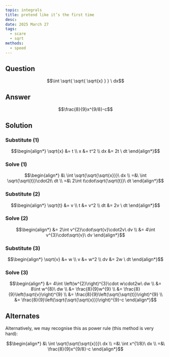 ```yaml
---
topic: integrals
title: pretend like it’s the first time
desc: 
date: 2025 March 27
tags:
  - scare
  - sqrt
methods:
  - speed
---
```



## Question
```math
\int
  \sqrt{ \sqrt{ \sqrt{x} } }
\ dx
```


## Answer
```math
\frac{8}{9}x^{9/8}-c
```


## Solution

### Substitute (1)
```math
\begin{align*}
  \sqrt{x} &= t
  \\ x &= t^2
  \\ dx &= 2t \ dt
\end{align*}
```

### Solve (1)
```math
\begin{align*}
  &\ \int \sqrt{\sqrt{\sqrt{x}}}\ dx
  \\ =&\ \int \sqrt{\sqrt{t}}\cdot2t\ dt
  \\ =&\ 2\int t\cdot\sqrt{\sqrt{t}}\ dt
\end{align*}
```

### Substitute (2)
```math
\begin{align*}
  \sqrt{t} &= v
  \\ t &= v^2
  \\ dt &= 2v \ dt
\end{align*}
```

### Solve (2)
```math
\begin{align*}
  &= 2\int v^{2}\cdot\sqrt{v}\cdot2v\ dv
  \\ &= 4\int v^{3}\cdot\sqrt{v}\ dv
\end{align*}
```

### Substitute (3)
```math
\begin{align*}
  \sqrt{v} &= w
  \\ v &= w^2
  \\ dv &= 2w \ dt
\end{align*}
```

### Solve (3)
```math
\begin{align*}
  &= 4\int \left(w^{2}\right)^{3}\cdot w\cdot2w\ dw
  \\ &= 8\int w^{8}\ dw
  \\ &= \frac{8}{9}w^{9}
  \\ &= \frac{8}{9}\left(\sqrt{v}\right)^{9}
  \\ &= \frac{8}{9}\left(\sqrt{\sqrt{t}}\right)^{9}
  \\ &= \frac{8}{9}\left(\sqrt{\sqrt{\sqrt{x}}}\right)^{9}-c
\end{align*}
```


## Alternates

Alternatively, we may recognise this as power rule (this method is very hard):

```math
\begin{align*}
  &\ \int \sqrt{\sqrt{\sqrt{x}}}\ dx
  \\ =&\ \int x^{1/8}\ dx
  \\ =&\ \frac{8}{9}x^{9/8}-c
\end{align*}
```
